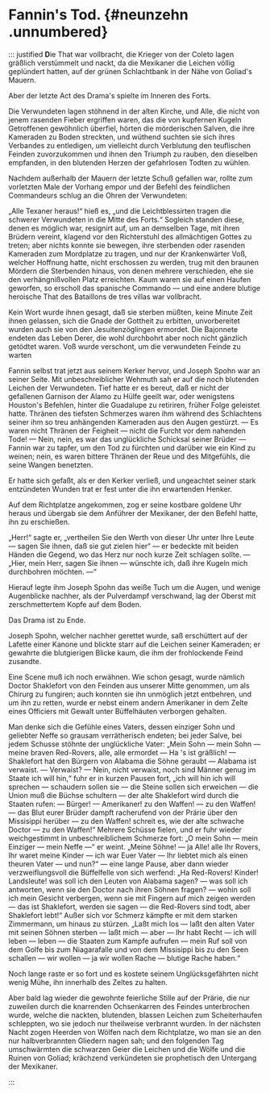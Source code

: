 # Fannin's Tod. {#neunzehn .unnumbered}

::: justified
**D**ie That war vollbracht, die Krieger von der Coleto lagen gräßlich verstümmelt
und nackt, da die Mexikaner die Leichen völlig geplündert hatten, auf der grünen
Schlachtbank in der Nähe von Goliad's Mauern.

Aber der letzte Act des Drama's spielte im Inneren des Forts.

Die Verwundeten lagen stöhnend in der alten Kirche, und Alle, die nicht von
jenem rasenden Fieber ergriffen waren, das die von kupfernen Kugeln Getroffenen
gewöhnlich überfiel, hörten die mörderischen Salven, die ihre Kameraden zu Boden
streckten, und wüthend suchten sie sich ihres Verbandes zu entledigen, um
vielleicht durch Verblutung den teuflischen Feinden zuvorzukommen und ihnen den
Triumph zu rauben, den dieselben empfanden, in den blutenden Herzen der
gefahrlosen Todten zu wühlen.

Nachdem außerhalb der Mauern der letzte Schuß gefallen war, rollte zum
vorletzten Male der Vorhang empor und der Befehl des feindlichen Commandeurs
schlug an die Ohren der Verwundeten:

„Alle Texaner heraus!“ hieß es, „und die Leichtblessirten tragen die schwerer
Verwundeten in die Mitte des Forts.“ Sogleich standen diese, denen es möglich
war, resignirt auf, um an demselben Tage, mit ihren Brüdern vereint, klagend vor
den Richterstuhl des allmächtigen Gottes zu treten; aber nichts konnte sie
bewegen, ihre sterbenden oder rasenden Kameraden zum Mordplatze zu tragen, und
nur der Krankenwärter Voß, welcher Hoffnung hatte, nicht erschossen zu werden,
trug mit den braunen Mördern die Sterbenden hinaus, von denen mehrere
verschieden, ehe sie den verhängnißvollen Platz erreichten. Kaum waren sie auf
einen Haufen geworfen, so erscholl das spanische Commando — und eine andere
blutige heroische That des Bataillons de tres villas war vollbracht.

Kein Wort wurde ihnen gesagt, daß sie sterben müßten, keine Minute Zeit ihnen
gelassen, sich die Gnade der Gottheit zu erbitten, unvorbereitet wurden auch sie
von den Jesuitenzöglingen ermordet. Die Bajonnete endeten das Leben Derer, die
wohl durchbohrt aber noch nicht gänzlich getödtet waren. Voß wurde verschont, um
die verwundeten Feinde zu warten

Fannin selbst trat jetzt aus seinem Kerker hervor, und Joseph Spohn war an
seiner Seite. Mit unbeschreiblicher Wehmuth sah er auf die noch blutenden
Leichen der Verwundeten. Tief hatte er es bereut, daß er nicht der gefallenen
Garnison der Alamo zu Hülfe geeilt war, oder wenigstens Houston's Befehlen,
hinter die Guadalupe zu retiriren, früher Folge geleistet hatte. Thränen des
tiefsten Schmerzes waren ihm während des Schlachtens seiner ihm so treu
anhängenden Kameraden aus den Augen gestürzt. — Es waren nicht Thränen der
Feigheit — nicht die Furcht vor dem nahenden Tode! — Nein, nein, es war das
unglückliche Schicksal seiner Brüder — Fannin war zu tapfer, um den Tod zu
fürchten und darüber wie ein Kind zu weinen; nein, es waren bittere Thränen der
Reue und des Mitgefühls, die seine Wangen benetzten.

Er hatte sich gefaßt, als er den Kerker verließ, und ungeachtet seiner stark
entzündeten Wunden trat er fest unter die ihn erwartenden Henker.

Auf dem Richtplatze angekommen, zog er seine kostbare goldene Uhr heraus und
übergab sie dem Anführer der Mexikaner, der den Befehl hatte, ihn zu erschießen.

„Herr!“ sagte er, „vertheilen Sie den Werth von dieser Uhr unter Ihre Leute —
sagen Sie ihnen, daß sie gut zielen hier“ — er bedeckte mit beiden Händen die
Gegend, wo das Herz nur noch kurze Zeit schlagen sollte. — „Hier, mein Herr,
sagen Sie ihnen — wünschte ich, daß ihre Kugeln mich durchbohren möchten. —“

Hierauf legte ihm Joseph Spohn das weiße Tuch um die Augen, und wenige
Augenblicke nachher, als der Pulverdampf verschwand, lag der Oberst mit
zerschmettertem Kopfe auf dem Boden.

Das Drama ist zu Ende.

Joseph Spohn, welcher nachher gerettet wurde, saß erschüttert auf der Lafette
einer Kanone und blickte starr auf die Leichen seiner Kameraden; er gewahrte die
blutgierigen Blicke kaum, die ihm der frohlockende Feind zusandte.

Eine Scene muß ich noch erwähnen. Wie schon gesagt, wurde nämlich Doctor
Shaklefort von den Feinden aus unserer Mitte genommen, um als Chirurg zu
fungiren; auch konnten sie ihn unmöglich jetzt entbehren, und um ihn zu retten,
wurde er nebst einem andern Amerikaner in dem Zelte eines Officiers mit Gewalt
unter Büffelhäuten verborgen gehalten.

Man denke sich die Gefühle eines Vaters, dessen einziger Sohn und geliebter
Neffe so grausam verrätherisch endeten; bei jeder Salve, bei jedem Schusse
stöhnte der unglückliche Vater: „Mein Sohn — mein Sohn — meine braven
Red-Rovers, alle, alle ermordet — Ha 's ist gräßlich! — Shaklefort hat den
Bürgern von Alabama die Söhne geraubt — Alabama ist verwaist. — Verwaist? —
Nein, nicht verwaist, noch sind Männer genug im Staate ich will hin,“ fuhr er in
kurzen Pausen fort, „ich will hin ich will sprechen — schaudern sollen sie — die
Steine sollen sich erweichen — die Union muß die Büchse schultern — der alte
Shaklefort wird durch die Staaten rufen: — Bürger! — Amerikaner! zu den Waffen!
— zu den Waffen! — das Blut eurer Brüder dampft racherufend von der Prärie über
den Missisippi herüber — zu den Waffen! schreit es, wie der alte schwache Doctor
— zu den Waffen!“ Mehrere Schüsse fielen, und er fuhr wieder weichgestimmt in
unbeschreiblichem Schmerze fort: „O mein Sohn — mein Einziger — mein Neffe —“ er
weint. „Meine Söhne! — ja Alle! alle Ihr Rovers, Ihr waret meine Kinder — ich
war Euer Vater — Ihr liebtet mich als einen theuren Vater — und nun?“ — eine
lange Pause, aber dann wieder verzweiflungsvoll die Büffelfelle von sich
werfend: „Ha Red-Rovers! Kinder! Landsleute! was soll ich den Leuten von Alabama
sagen? — was soll ich antworten, wenn sie den Doctor nach ihren Söhnen fragen? —
wohin soll ich mein Gesicht verbergen, wenn sie mit Fingern auf mich zeigen
werden — das ist Shaklefort, werden sie sagen — die Red-Rovers sind todt, aber
Shaklefort lebt!“ Außer sich vor Schmerz kämpfte er mit dem starken Zimmermann,
um hinaus zu stürzen. „Laßt mich los — laßt den alten Vater mit seinen Söhnen
sterben — laßt mich — aber — Ihr habt Recht — ich will leben — leben — die
Staaten zum Kampfe aufrufen — mein Ruf soll von dem Golfe bis zum Niagarafalle
und von dem Missisippi bis zu den Seen schallen — wir wollen — ja wir wollen
Rache — blutige Rache haben.“

Noch lange raste er so fort und es kostete seinem Unglücksgefährten nicht wenig
Mühe, ihn innerhalb des Zeltes zu halten.

Aber bald lag wieder die gewohnte feierliche Stille auf der Prärie, die nur
zuweilen durch die knarrenden Ochsenkarren des Feindes unterbrochen wurde,
welche die nackten, blutenden, blassen Leichen zum Scheiterhaufen schleppten, wo
sie jedoch nur theilweise verbrannt wurden. In der nächsten Nacht zogen Heerden
von Wölfen nach dem Richtplatze, wo man sie an den nur halbverbrannten Gliedern
nagen sah; und den folgenden Tag umschwärmten die schwarzen Geier die Leichen
und die Wölfe und die Ruinen von Goliad; krächzend verkündeten sie prophetisch
den Untergang der Mexikaner.

:::

